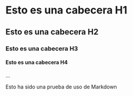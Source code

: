 # Esto es una cabecera H1
## Esto es una cabecera H2
### Esto es una cabecera H3
#### Esto es una cabecera H4

...        


Esto ha sido una prueba de uso de Markdown
